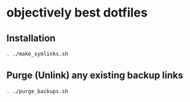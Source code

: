 # objectively best dotfiles

## Installation
```bash
. ./make_symlinks.sh
```

## Purge (Unlink) any existing backup links
```bash
. ./purge_backups.sh
```
